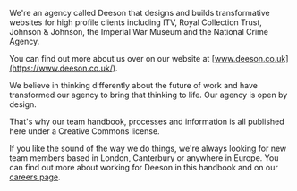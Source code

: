 We're an agency called Deeson that designs and builds transformative websites for high profile clients including ITV, Royal Collection Trust, Johnson & Johnson, the Imperial War Museum and the National Crime Agency.

You can find out more about us over on our website at [www.deeson.co.uk](https://www.deeson.co.uk/).

We believe in thinking differently about the future of work and have transformed our agency to bring that thinking to life. Our agency is open by design. 

That's why our team handbook, processes and information is all published here under a Creative Commons license.

If you like the sound of the way we do things, we're always looking for new team members based in London, Canterbury or anywhere in Europe. You can find out more about working for Deeson in this handbook and on our [careers page](https://www.deeson.co.uk/careers). 
